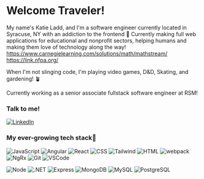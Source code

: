 # Welcome Traveler!
My name's Katie Ladd, and I'm a software engineer currently located in Syracuse, NY with an addiction to the frontend 💖 
Currently making full web applications for educational and nonprofit sectors, helping humans and making them love of technology along the way!
https://www.carnegielearning.com/solutions/math/mathstream/
https://link.nfpa.org/

When I'm not slinging code, I'm playing video games, D&D, Skating, and gardening! 🪴

Currently working as a senior associate fullstack software engineer at RSM!
### Talk to me!
[![LinkedIn](https://img.shields.io/badge/LinkedIn-0077B5?style=flat-square&logo=linkedin&logoColor=white&link=https://www.linkedin.com/in/katie-ladd/)](https://www.linkedin.com/in/katie-ladd/)

### My ever-growing tech stack💖
![JavaScript](https://img.shields.io/badge/JavaScript%20-%23323330.svg?&style=flat-square&logo=javascript&logoColor=%23F7DF1E)
![Angular](https://img.shields.io/badge/Angular%20-%23323330.svg?&style=flat-square&logo=Angular&logoColor=%23F7DF1E)
![React](https://img.shields.io/badge/React%20-%2320232a.svg?&style=flat-square&logo=react&logoColor=%2361DAFB)
![CSS](https://img.shields.io/badge/CSS3%20-%231572B6.svg?&style=flat-square&logo=css3&logoColor=white)
![Tailwind](https://img.shields.io/badge/Tailwind%20-%231572B6.svg?&style=flat-square&logo=Tailwind&logoColor=white)
![HTML](https://img.shields.io/badge/HTML5%20-%23E34F26.svg?&style=flat-square&logo=html5&logoColor=white)
![webpack](https://img.shields.io/badge/webpack%20-%238DD6F9.svg?&style=flat-square&logo=webpack&logoColor=black)
![NgRx](https://img.shields.io/badge/NgRx%20-%238DD6F9.svg?&style=flat-square&logo=NgRx&logoColor=black)
![Git](https://img.shields.io/badge/Git%20-%23F05033.svg?&style=flat-square&logo=git&logoColor=white)
![VSCode](https://img.shields.io/badge/VS%20Code%20-%23007ACC.svg?&style=flat-square&logo=visual-studio-code&logoColor=white)

![Node](https://img.shields.io/badge/Node.js%20-%2343853D.svg?&style=flat-square&logo=node.js&logoColor=white)
![.NET](https://img.shields.io/badge/.NET%20-%2343853D.svg?&style=flat-square&logo=dotnet.js&logoColor=white)
![Express](https://img.shields.io/badge/Express%20-%23404d59.svg?&style=flat-square)
![MongoDB](https://img.shields.io/badge/MongoDB-%234ea94b.svg?&style=flat-square&logo=mongodb&logoColor=white)
![MySQL](https://img.shields.io/badge/MySQL-%2300f.svg?&style=flat-square&logo=mysql&logoColor=white)
![PostgreSQL](https://img.shields.io/badge/PostgreSQL-%23316192.svg?&style=flat-square&logo=postgresql&logoColor=white)

